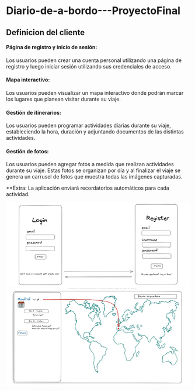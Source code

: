 
# Diario-de-a-bordo---ProyectoFinal
## Definicion del cliente

#### Página de registro y inicio de sesión: 
Los usuarios pueden crear una cuenta personal utilizando una página de registro y luego iniciar sesión utilizando sus credenciales de acceso.

#### Mapa interactivo:
Los usuarios pueden visualizar un mapa interactivo donde podrán marcar los lugares que planean visitar durante su viaje. 

#### Gestión de itinerarios:
Los usuarios pueden programar actividades diarias durante su viaje, estableciendo la hora, duración y adjuntando documentos de las distintas actividades.

#### Gestión de fotos:
Los usuarios pueden agregar fotos a medida que realizan actividades durante su viaje. Estas fotos se organizan por día y al finalizar el viaje se genera un carrusel de fotos que muestra todas las imágenes capturadas.

**Extra:
 La aplicación enviará recordatorios automáticos para cada actividad.



   ![image](./imagenes/Registro.jpeg)
   ![image](./imagenes/Panel.jpeg)

      